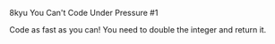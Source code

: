 8kyu You Can't Code Under Pressure #1


Code as fast as you can! You need to double the integer and return it.